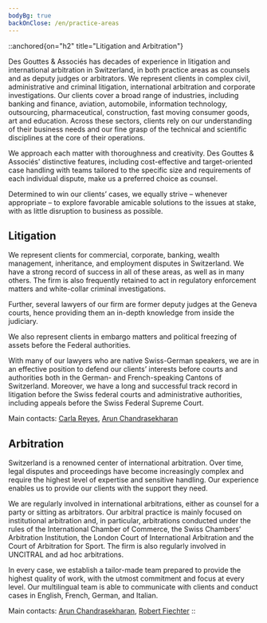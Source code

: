 ```yaml
---
bodyBg: true
backOnClose: /en/practice-areas
---
```


::anchored{on="h2" title="Litigation and Arbitration"}

Des Gouttes & Associés has decades of experience in litigation and international arbitration in Switzerland, in both practice areas as counsels and as deputy judges or arbitrators. We represent clients in complex civil, administrative and criminal litigation, international arbitration and corporate investigations. Our clients cover a broad range of industries, including banking and finance, aviation, automobile, information technology, outsourcing, pharmaceutical, construction, fast moving consumer goods, art and education. Across these sectors, clients rely on our understanding of their business needs and our fine grasp of the technical and scientific disciplines at the core of their operations.

We approach each matter with thoroughness and creativity. Des Gouttes & Associés' distinctive features, including cost-effective and target-oriented case handling with teams tailored to the specific size and requirements of each individual dispute, make us a preferred choice as counsel.

Determined to win our clients’ cases, we equally strive – whenever appropriate – to explore favorable amicable solutions to the issues at stake, with as little disruption to business as possible.


## Litigation
We represent clients for commercial, corporate, banking, wealth management, inheritance, and employment disputes in Switzerland. We have a strong record of success in all of these areas, as well as in many others. The firm is also frequently retained to act in regulatory enforcement matters and white-collar criminal investigations.

Further, several lawyers of our firm are former deputy judges at the Geneva courts, hence providing them an in-depth knowledge from inside the judiciary.

We also represent clients in embargo matters and political freezing of assets before the Federal authorities.

With many of our lawyers who are native Swiss-German speakers, we are in an effective position to defend our clients’ interests before courts and authorities both in the German- and French-speaking Cantons of Switzerland. Moreover, we have a long and successful track record in litigation before the Swiss federal courts and administrative authorities, including appeals before the Swiss Federal Supreme Court.

Main contacts: [Carla Reyes](/en/team/cr), [Arun Chandrasekharan](/en/team/ac)


## Arbitration
Switzerland is a renowned center of international arbitration. Over time, legal disputes and proceedings have become increasingly complex and require the highest level of expertise and sensitive handling. Our experience enables us to provide our clients with the support they need.

We are regularly involved in international arbitrations, either as counsel for a party or sitting as arbitrators. Our arbitral practice is mainly focused on institutional arbitration and, in particular, arbitrations conducted under the rules of the International Chamber of Commerce, the Swiss Chambers’ Arbitration Institution, the London Court of International Arbitration and the Court of Arbitration for Sport. The firm is also regularly involved in UNCITRAL and ad hoc arbitrations.

In every case, we establish a tailor-made team prepared to provide the highest quality of work, with the utmost commitment and focus at every level. Our multilingual team is able to communicate with clients and conduct cases in English, French, German, and Italian.

Main contacts: [Arun Chandrasekharan](/en/team/ac), [Robert Fiechter](/en/team/rf)
::
